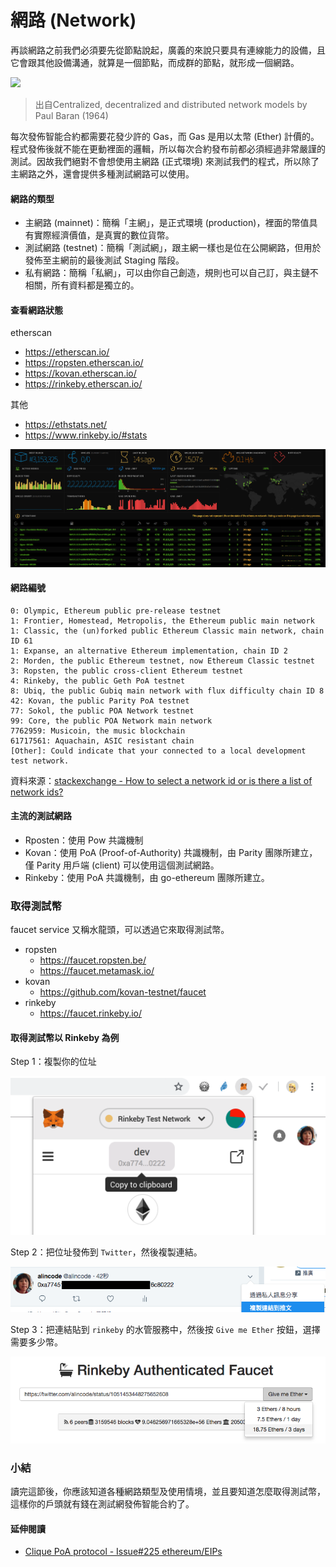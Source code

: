 # 網路 (Network)

再談網路之前我們必須要先從節點說起，廣義的來說只要具有連線能力的設備，且它會跟其他設備溝通，就算是一個節點，而成群的節點，就形成一個網路。

![](https://cdn-images-1.medium.com/max/1600/1*S0Gljb6LKxusRMhKl4jSGw.jpeg)
> 出自Centralized, decentralized and distributed network models by Paul Baran (1964)

每次發佈智能合約都需要花發少許的 Gas，而 Gas 是用以太幣 (Ether) 計價的。程式發佈後就不能在更動裡面的邏輯，所以每次合約發布前都必須經過非常嚴謹的測試。因故我們絕對不會想使用主網路 (正式環境) 來測試我們的程式，所以除了主網路之外，還會提供多種測試網路可以使用。

#### 網路的類型

* 主網路 (mainnet)：簡稱「主網」，是正式環境 (production)，裡面的幣值具有實際經濟價值，是真實的數位貨幣。
* 測試網路 (testnet)：簡稱「測試網」，跟主網一樣也是位在公開網路，但用於發佈至主網前的最後測試 Staging 階段。
* 私有網路：簡稱「私網」，可以由你自己創造，規則也可以自己訂，與主鏈不相關，所有資料都是獨立的。

#### 查看網路狀態

etherscan
* <https://etherscan.io/>
* <https://ropsten.etherscan.io/>
* <https://kovan.etherscan.io/>
* <https://rinkeby.etherscan.io/>

其他
* <https://ethstats.net/>
* <https://www.rinkeby.io/#stats>

![](https://raw.githubusercontent.com/alincode/30-days-smart-contract/master/assets/07/rinkeby_status.png)

#### 網路編號

```
0: Olympic, Ethereum public pre-release testnet
1: Frontier, Homestead, Metropolis, the Ethereum public main network
1: Classic, the (un)forked public Ethereum Classic main network, chain ID 61
1: Expanse, an alternative Ethereum implementation, chain ID 2
2: Morden, the public Ethereum testnet, now Ethereum Classic testnet
3: Ropsten, the public cross-client Ethereum testnet
4: Rinkeby, the public Geth PoA testnet
8: Ubiq, the public Gubiq main network with flux difficulty chain ID 8
42: Kovan, the public Parity PoA testnet
77: Sokol, the public POA Network testnet
99: Core, the public POA Network main network
7762959: Musicoin, the music blockchain
61717561: Aquachain, ASIC resistant chain
[Other]: Could indicate that your connected to a local development test network.
```

資料來源：[stackexchange - How to select a network id or is there a list of network ids?](https://ethereum.stackexchange.com/questions/17051)

#### 主流的測試網路

* Rposten：使用 Pow 共識機制
* Kovan：使用 PoA (Proof-of-Authority) 共識機制，由 Parity 團隊所建立，僅 Parity 用戶端 (client) 可以使用這個測試網路。
* Rinkeby：使用 PoA 共識機制，由 go-ethereum 團隊所建立。

### 取得測試幣

faucet service 又稱水龍頭，可以透過它來取得測試幣。

* ropsten
  * <https://faucet.ropsten.be/>
  * <https://faucet.metamask.io/>
* kovan
  * <https://github.com/kovan-testnet/faucet>
* rinkeby
  * <https://faucet.rinkeby.io/>


#### 取得測試幣以 Rinkeby 為例

Step 1：複製你的位址

![](https://raw.githubusercontent.com/alincode/30-days-smart-contract/master/assets/07/metamask_copy_addr.png)

Step 2：把位址發佈到 `Twitter`，然後複製連結。

![](https://raw.githubusercontent.com/alincode/30-days-smart-contract/master/assets/07/twitter.png)

Step 3：把連結貼到 `rinkeby` 的水管服務中，然後按 `Give me Ether` 按鈕，選擇需要多少幣。

![](https://raw.githubusercontent.com/alincode/30-days-smart-contract/master/assets/07/rinkeby_faucet.png)

### 小結

讀完這節後，你應該知道各種網路類型及使用情境，並且要知道怎麼取得測試幣，這樣你的戶頭就有錢在測試網發佈智能合約了。

#### 延伸閱讀

* [Clique PoA protocol - Issue#225 ethereum/EIPs](https://github.com/ethereum/EIPs/issues/225)


<!-- 
**使用 Geth**

![](https://raw.githubusercontent.com/alincode/30-days-smart-contract/master/assets/07/geth_dev.png)

```
// 在本機建立一個開發網，創建時會預先建立好一個帳戶。
geth --datadir ./devent --dev console

// 預設帳戶的地址
eth.accounts[0]

// 查詢帳戶裡面有多少錢
eth.getBalance(eth.accounts[0])
``` 
-->